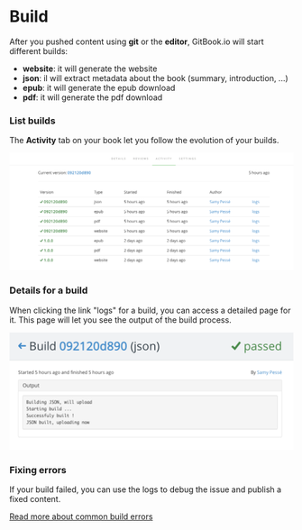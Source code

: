 # Build

After you pushed content using **git** or the **editor**, GitBook.io will start different builds:

- **website**: it will generate the website
- **json**: il will extract metadata about the book (summary, introduction, ...)
- **epub**: it will generate the epub download
- **pdf**: it will generate the pdf download

### List builds

The **Activity** tab on your book let you follow the evolution of your builds.

![Activity tab](../assets/activity.png)

### Details for a build

When clicking the link "logs" for a build, you can access a detailed page for it. This page will let you see the output of the build process.

![Activity tab](../assets/build.png)

### Fixing errors

If your build failed, you can use the logs to debug the issue and publish a fixed content.

[Read more about common build errors](./errors.md)
